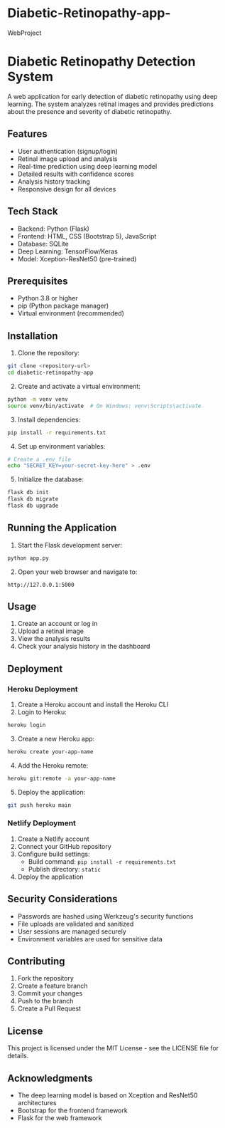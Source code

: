 # Diabetic-Retinopathy-app-
WebProject


# Diabetic Retinopathy Detection System

A web application for early detection of diabetic retinopathy using deep learning. The system analyzes retinal images and provides predictions about the presence and severity of diabetic retinopathy.

## Features

- User authentication (signup/login)
- Retinal image upload and analysis
- Real-time prediction using deep learning model
- Detailed results with confidence scores
- Analysis history tracking
- Responsive design for all devices

## Tech Stack

- Backend: Python (Flask)
- Frontend: HTML, CSS (Bootstrap 5), JavaScript
- Database: SQLite
- Deep Learning: TensorFlow/Keras
- Model: Xception-ResNet50 (pre-trained)

## Prerequisites

- Python 3.8 or higher
- pip (Python package manager)
- Virtual environment (recommended)

## Installation

1. Clone the repository:
```bash
git clone <repository-url>
cd diabetic-retinopathy-app
```

2. Create and activate a virtual environment:
```bash
python -m venv venv
source venv/bin/activate  # On Windows: venv\Scripts\activate
```

3. Install dependencies:
```bash
pip install -r requirements.txt
```

4. Set up environment variables:
```bash
# Create a .env file
echo "SECRET_KEY=your-secret-key-here" > .env
```

5. Initialize the database:
```bash
flask db init
flask db migrate
flask db upgrade
```

## Running the Application

1. Start the Flask development server:
```bash
python app.py
```

2. Open your web browser and navigate to:
```
http://127.0.0.1:5000
```

## Usage

1. Create an account or log in
2. Upload a retinal image
3. View the analysis results
4. Check your analysis history in the dashboard

## Deployment

### Heroku Deployment

1. Create a Heroku account and install the Heroku CLI
2. Login to Heroku:
```bash
heroku login
```

3. Create a new Heroku app:
```bash
heroku create your-app-name
```

4. Add the Heroku remote:
```bash
heroku git:remote -a your-app-name
```

5. Deploy the application:
```bash
git push heroku main
```

### Netlify Deployment

1. Create a Netlify account
2. Connect your GitHub repository
3. Configure build settings:
   - Build command: `pip install -r requirements.txt`
   - Publish directory: `static`
4. Deploy the application

## Security Considerations

- Passwords are hashed using Werkzeug's security functions
- File uploads are validated and sanitized
- User sessions are managed securely
- Environment variables are used for sensitive data

## Contributing

1. Fork the repository
2. Create a feature branch
3. Commit your changes
4. Push to the branch
5. Create a Pull Request

## License

This project is licensed under the MIT License - see the LICENSE file for details.

## Acknowledgments

- The deep learning model is based on Xception and ResNet50 architectures
- Bootstrap for the frontend framework
- Flask for the web framework 
